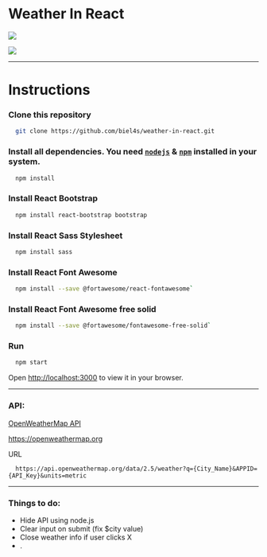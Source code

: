 # Weather In React

![](https://i.imgur.com/e7uOqZx.gif)

![](https://i.imgur.com/OneUtFR.png)

---
# Instructions

### Clone this repository

```bash 
  git clone https://github.com/biel4s/weather-in-react.git
```
### Install all dependencies. You need [`nodejs`](https://nodejs.org/en/) & [`npm`](https://www.npmjs.com/) installed in your system.

```bash
  npm install
```

### Install React Bootstrap 
  
```bash 
  npm install react-bootstrap bootstrap
```

### Install React Sass Stylesheet
  
```bash 
  npm install sass
```

### Install React Font Awesome

```bash 
  npm install --save @fortawesome/react-fontawesome`
```

### Install React Font Awesome free solid

```bash 
  npm install --save @fortawesome/fontawesome-free-solid`
```

### Run
```bash
  npm start
```
Open [http://localhost:3000](http://localhost:3000) to view it in your browser.

---

### API:
  [OpenWeatherMap API](https://openweathermap.org)
  
  https://openweathermap.org
  
  URL 
```
  https://api.openweathermap.org/data/2.5/weather?q={City_Name}&APPID={API_Key}&units=metric
```

---

### Things to do:

- Hide API using node.js
- Clear input on submit (fix $city value)
- Close weather info if user clicks X
- .
